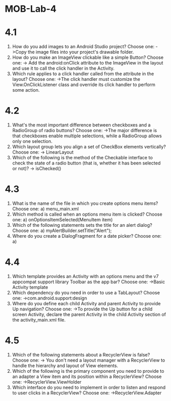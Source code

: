# MOB-Lab-4
# 4.1
1.	 How do you add images to an Android Studio project? Choose one: 
->Copy the image files into your project's drawable folder.
2.	How do you make an ImageView clickable like a simple Button? Choose one:
-> Add the android:onClick attribute to the ImageView in the layout and use it to call the click handler in the Activity.
3.	Which rule applies to a click handler called from the attribute in the layout? Choose one:
->The click handler must customize the View.OnClickListener class and override its click handler to perform some action.
# 4.2
1.	What's the most important difference between checkboxes and a RadioGroup of radio buttons? Choose one: 
->The major difference is that checkboxes enable multiple selections, while a RadioGroup allows only one selection.
2.	Which layout group lets you align a set of CheckBox elements vertically? Choose one: 
-> LinearLayout
3.	Which of the following is the method of the Checkable interface to check the state of a radio button (that is, whether it has been selected or not)? 
-> isChecked()
# 4.3
1.	What is the name of the file in which you create options menu items? Choose one: a) menu_main.xml
2.	Which method is called when an options menu item is clicked? Choose one: a) onOptionsItemSelected(MenuItem item)
3.	Which of the following statements sets the title for an alert dialog? Choose one: a) myAlertBuilder.setTitle("Alert");
4.	Where do you create a DialogFragment for a date picker? Choose one: a)
# 4.4
1.	Which template provides an Activity with an options menu and the v7 appcompat support library Toolbar as the app bar? Choose one: 
->Basic Activity template
2.	Which dependency do you need in order to use a TabLayout? Choose one:
->com.android.support:design
3.	Where do you define each child Activity and parent Activity to provide Up navigation? Choose one: 
->To provide the Up button for a child screen Activity, declare the parent Activity in the child Activity section of the activity_main.xml file.
# 4.5
1.	Which of the following statements about a RecyclerView is false? Choose one:
-> You don't need a layout manager with a RecyclerView to handle the hierarchy and layout of View elements.
2.	Which of the following is the primary component you need to provide to an adapter a View item and its position within a RecyclerView? Choose one:
->RecyclerView.ViewHolder
3.	Which interface do you need to implement in order to listen and respond to user clicks in a RecyclerView? Choose one:
->RecyclerView.Adapter


